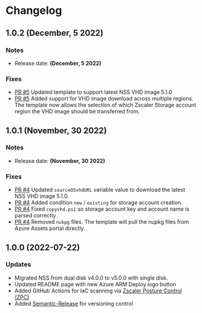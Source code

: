 # Changelog

## 1.0.2 (December, 5 2022)

### Notes

- Release date: **(December, 5 2022)**

### Fixes

- [PR #5](https://github.com/zscaler/nss-azure-deploy/pull/5) Updated template to support latest NSS VHD image 5.1.0
- [PR #5](https://github.com/zscaler/nss-azure-deploy/pull/5) Added support for VHD image download across multiple regions. The template now allows the selection of which Zscaler Storage account region the VHD image should be transferred from.

## 1.0.1 (November, 30 2022)

### Notes

- Release date: **(November, 30 2022)**

### Fixes

- [PR #4](https://github.com/zscaler/nss-azure-deploy/pull/4) Updated ``sourceOSvhdURL`` variable value to download the latest NSS VHD image 5.1.0.
- [PR #4](https://github.com/zscaler/nss-azure-deploy/pull/4) Added condition ``new`` / ``existing`` for storage account creation.
- [PR #4](https://github.com/zscaler/nss-azure-deploy/pull/4) Fixed ``copyvhd.ps1`` so storage account key and account name is parsed correctly
- [PR #4](https://github.com/zscaler/nss-azure-deploy/pull/4) Removed ``nukpg`` files. The template will pull the nupkg files from Azure Assets portal directly.

## 1.0.0 (2022-07-22)

### Updates

* Migrated NSS from dual disk v4.0.0 to v5.0.0 with single disk.
* Updated README page with new Azure ARM Deploy logo button
* Added GitHub Actions for IaC scanning via [Zscaler Posture Control (ZPC)](https://www.zscaler.com/products/posture-control)
* Added [Semantic-Release](https://semantic-release.gitbook.io/semantic-release/) for versioning control
